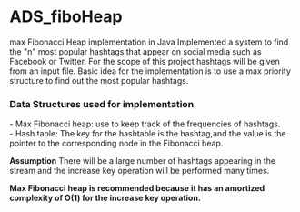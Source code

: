 # ADS_fiboHeap
max Fibonacci Heap implementation in Java
Implemented a system to find the "n" most popular hashtags that appear on social media such as Facebook or Twitter. 
For the scope of this project hashtags will be given from an input file.
Basic idea for the implementation is to use a max priority structure to find out the most popular hashtags.

<h3>Data Structures  used for implementation</h3>
- Max Fibonacci heap: use to keep track of the frequencies of hashtags. <br />
- Hash table: The key for the hashtable is the hashtag,and the value is the pointer to the corresponding node in the Fibonacci heap.

**Assumption**
There will be a large number of hashtags appearing in the stream and the increase key operation will be performed many times.

__Max Fibonacci heap is recommended because it has an amortized complexity of O(1) for the increase key operation.__
